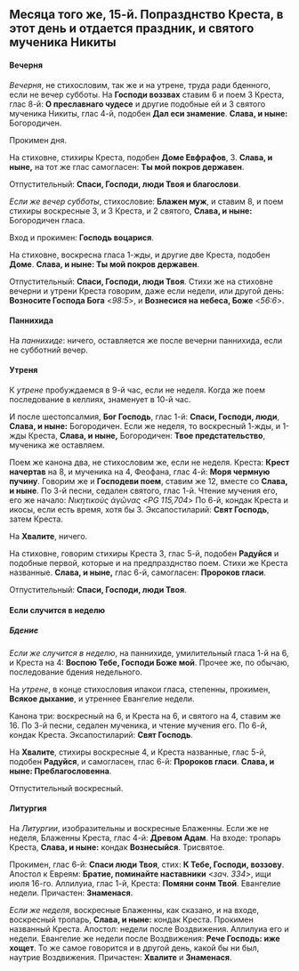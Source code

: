 
## Месяца того же, 15-й. Попразднство Креста, в этот день и отдается праздник, и святого мученика Никиты

#### Вечерня

*Вечерня*, не стихословим, так же и на утрене, труда ради бденного, если не вечер субботы. 
На **Господи воззвах** ставим 6 и поем 3 Креста, глас 8-й: **О преславнаго чудесе** и другие 
подобные ей и 3 святого мученика Никиты, глас 4-й, подобен **Дал еси знамение**. 
**Слава, и ныне:** Богородичен.

Прокимен дня.

На стиховне, стихиры Креста, подобен **Доме Евфрафов**, 3. **Слава, и ныне,** на тот же глас самогласен: 
**Ты мой покров державен**.

Отпустительный: **Спаси, Господи, люди Твоя и благослови**.

*Если же вечер субботы*, стихословие: **Блажен муж**, и ставим 8, и поем стихиры воскресные 3, и 
3 Креста, и 2 святого, **Слава, и ныне:** Богородичен гласа.

Вход и прокимен: **Господь воцарися**.

На стиховне, воскресна гласа 1-жды, и другие две Креста, подобен **Доме**. 
**Слава, и ныне: Ты мой покров державен**.

Отпустительный: **Спаси, Господи, люди Твоя**. Стихи же на стиховне вечерни и утрени Креста 
говорим, даже если недели, или другой день: **Возносите Господа Бога** <*98:5*>, и 
**Вознесися на небеса, Боже** <*56:6*>.  

#### Паннихида

На *паннихиде*: ничего, оставляется же после вечерни паннихида, если не субботний вечер.

#### Утреня

К *утрене* пробуждаемся в 9-й час, если не неделя. Когда же поем последование в келлиях, 
знаменует в 10-й час.

И после шестопсалмия, **Бог Господь**, глас 1-й: **Спаси, Господи, люди**, 
**Слава, и ныне:** Богородичен. Если же неделя, то воскресный 1-жды, и 1-жды Креста, 
**Слава, и ныне,** Богородичен: **Твое предстательство**, мученика же оставляем.
 
Поем же канона два, не стихословим же, если не неделя. Креста: **Крест начертав** на 8, 
и мученика на 4, Феофана, глас 4-й: **Моря чермную пучину**. Говорим же и **Господеви поем**, 
ставим же 12, вместе со **Слава, и ныне**. 
По 3-й песни, седален святого, глас 1-й. Чтение мучения его, его же начало: *Νικητικοὺς ἀγῶνας* <*PG 115,704*> 
По 6-й, кондак Креста и икосы, если есть время, хотя бы 3. Эксапостиларий: **Свят Господь**, 
затем Креста.

На **Хвалите**, ничего. 

На стиховне, говорим стихиры Креста 3, глас 5-й, подобен **Радуйся** и подобные первой, которые 
и на предпразднство поем. Стихи же Креста названные. **Слава, и ныне,** глас 6-й, самогласен: 
**Пророков гласи**. 

Отпустительный: **Спаси, Господи, люди Твоя**.

#### Если случится в неделю

##### Бдение

*Если же случится в неделю*, на паннихиде, умилительный гласа 1-й на 6, и Креста на 4: 
**Воспою Тебе, Господи Боже мой**. Прочее же, по обычаю, последование бдения недельного. 

На *утрене*, в конце стихословия ипакои гласа, степенны, прокимен, **Всякое дыхание**, 
и утреннее Евангелие недели.

Канона три: воскресный на 6, и Креста на 6, и святого на 4, ставим же 16. 
По 3-й песни, седален мученика, и чтение мучения его. 
По 6-й, кондак Креста. Эксапостиларий: **Свят Господь**. 

На **Хвалите**, стихиры воскресные 4, и Креста названные, глас 5-й, подобен **Радуйся**, 
и самогласен, глас 6-й: **Пророков гласи**. **Слава, и ныне: Преблагословенна**.

Отпустительный воскресный. 

#### Литургия

На *Литургии*, изобразительны и воскресные Блаженны. Если же не неделя, Блаженны Креста, 
глас 4-й: **Древом Адам**. 
На входе: тропарь Креста, **Слава, и ныне:** кондак **Вознесыйся**. Трисвятое.

Прокимен, глас 6-й: **Спаси люди Твоя**, стих: **К Тебе, Господи, воззову**. 
Апостол к Евреям: **Братие, поминайте наставники** <*зач. 334*>, ищи июля 16-го. 
Аллилуиа, глас 1-й, Креста: **Помяни сонм Твой**. 
Евангелие недели. Причастен: **Знаменася**.

*Если же неделя*, воскресные Блаженны, как сказано, и на входе, воскресный 
тропарь, **Слава, и ныне:** кондак Креста. 
Прокимен названный Креста. Апостол: недели после Воздвижения. 
Аллилуиа его и недели. Евангелие же недели после Воздвижения: **Рече Господь: иже хощет**.
То же самое говорится и в другой день, какой бы ни был, наутрие Воздвижения.
Причастен: **Хвалите** и **Знаменася**. 
